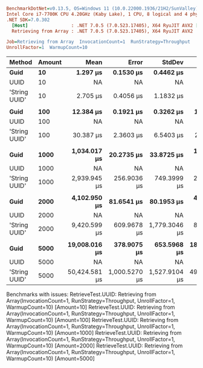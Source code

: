 ``` ini

BenchmarkDotNet=v0.13.5, OS=Windows 11 (10.0.22000.1936/21H2/SunValley)
Intel Core i7-7700K CPU 4.20GHz (Kaby Lake), 1 CPU, 8 logical and 4 physical cores
.NET SDK=7.0.302
  [Host]                : .NET 7.0.5 (7.0.523.17405), X64 RyuJIT AVX2 [AttachedDebugger]
  Retrieving from Array : .NET 7.0.5 (7.0.523.17405), X64 RyuJIT AVX2

Job=Retrieving from Array  InvocationCount=1  RunStrategy=Throughput  
UnrollFactor=1  WarmupCount=10  

```
|        Method | Amount |          Mean |         Error |        StdDev |        Median | Ratio | RatioSD |
|-------------- |------- |--------------:|--------------:|--------------:|--------------:|------:|--------:|
|          **Guid** |     **10** |      **1.297 μs** |     **0.1530 μs** |     **0.4462 μs** |      **1.200 μs** |  **0.58** |    **0.32** |
|          UUID |     10 |            NA |            NA |            NA |            NA |     ? |       ? |
| &#39;String UUID&#39; |     10 |      2.705 μs |     0.4056 μs |     1.1832 μs |      2.300 μs |  1.00 |    0.00 |
|               |        |               |               |               |               |       |         |
|          **Guid** |    **100** |     **12.384 μs** |     **0.1921 μs** |     **0.3262 μs** |     **12.300 μs** |  **0.40** |    **0.08** |
|          UUID |    100 |            NA |            NA |            NA |            NA |     ? |       ? |
| &#39;String UUID&#39; |    100 |     30.387 μs |     2.3603 μs |     6.5403 μs |     27.400 μs |  1.00 |    0.00 |
|               |        |               |               |               |               |       |         |
|          **Guid** |   **1000** |  **1,034.017 μs** |    **20.2735 μs** |    **33.8725 μs** |  **1,016.250 μs** |  **0.37** |    **0.07** |
|          UUID |   1000 |            NA |            NA |            NA |            NA |     ? |       ? |
| &#39;String UUID&#39; |   1000 |  2,939.945 μs |   256.9036 μs |   749.3999 μs |  2,639.400 μs |  1.00 |    0.00 |
|               |        |               |               |               |               |       |         |
|          **Guid** |   **2000** |  **4,102.950 μs** |    **81.6541 μs** |    **80.1953 μs** |  **4,109.950 μs** |  **0.41** |    **0.05** |
|          UUID |   2000 |            NA |            NA |            NA |            NA |     ? |       ? |
| &#39;String UUID&#39; |   2000 |  9,420.599 μs |   609.9678 μs | 1,779.3046 μs |  8,614.450 μs |  1.00 |    0.00 |
|               |        |               |               |               |               |       |         |
|          **Guid** |   **5000** | **19,008.016 μs** |   **378.9075 μs** |   **653.5968 μs** | **18,849.100 μs** |  **0.38** |    **0.02** |
|          UUID |   5000 |            NA |            NA |            NA |            NA |     ? |       ? |
| &#39;String UUID&#39; |   5000 | 50,424.581 μs | 1,000.5270 μs | 1,527.9104 μs | 49,757.700 μs |  1.00 |    0.00 |

Benchmarks with issues:
  RetrieveTest.UUID: Retrieving from Array(InvocationCount=1, RunStrategy=Throughput, UnrollFactor=1, WarmupCount=10) [Amount=10]
  RetrieveTest.UUID: Retrieving from Array(InvocationCount=1, RunStrategy=Throughput, UnrollFactor=1, WarmupCount=10) [Amount=100]
  RetrieveTest.UUID: Retrieving from Array(InvocationCount=1, RunStrategy=Throughput, UnrollFactor=1, WarmupCount=10) [Amount=1000]
  RetrieveTest.UUID: Retrieving from Array(InvocationCount=1, RunStrategy=Throughput, UnrollFactor=1, WarmupCount=10) [Amount=2000]
  RetrieveTest.UUID: Retrieving from Array(InvocationCount=1, RunStrategy=Throughput, UnrollFactor=1, WarmupCount=10) [Amount=5000]
